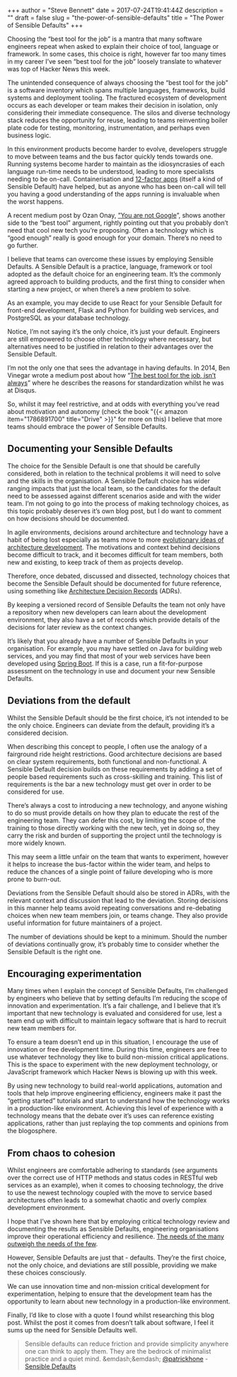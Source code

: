 +++
author = "Steve Bennett"
date = 2017-07-24T19:41:44Z
description = ""
draft = false
slug = "the-power-of-sensible-defaults"
title = "The Power of Sensible Defaults"
+++

Choosing the “best tool for the job” is a mantra that many software engineers repeat when asked to explain their choice of tool, language or framework. In some cases, this choice is right, however far too many times in my career I’ve seen “best tool for the job” loosely translate to whatever was top of Hacker News this week.

The unintended consequence of always choosing the “best tool for the job” is a software inventory which spans multiple languages, frameworks, build systems and deployment tooling. The fractured ecosystem of development occurs as each developer or team makes their decision in isolation, only considering their immediate consequence. The silos and diverse technology stack reduces the opportunity for reuse, leading to teams reinventing boiler plate code for testing, monitoring, instrumentation, and perhaps even business logic.

In this environment products become harder to evolve, developers struggle to move between teams and the bus factor quickly tends towards one. Running systems become harder to maintain as the idiosyncrasies of each language run-time needs to be understood, leading to more specialists needing to be on-call. Containerisation and [12-factor apps](https://12factor.net/) (itself a kind of Sensible Default) have helped, but as anyone who has been on-call will tell you having a good understanding of the apps running is invaluable when the worst happens.

A recent medium post by Ozan Onay, [”You are not Google](https://blog.bradfieldcs.com/you-are-not-google-84912cf44afb)”, shows another side to the “best tool” argument, rightly pointing out that you probably don’t need that cool new tech you’re proposing. Often a technology which is “good enough” really is good enough for your domain. There’s no need to go further.

I believe that teams can overcome these issues by employing Sensible Defaults. A Sensible Default is a practice, language, framework or tool adopted as the default choice for an engineering team. It’s the commonly agreed approach to building products, and the first thing to consider when starting a new project, or when there’s a new problem to solve.

As an example, you may decide to use React for your Sensible Default for front-end development, Flask and Python for building web services, and PostgreSQL as your database technology.

Notice, I’m not saying it’s the only choice, it’s just your default. Engineers are still empowered to choose other technology where necessary, but alternatives need to be justified in relation to their advantages over the Sensible Default.

I’m not the only one that sees the advantage in having defaults. In 2014, Ben Vinegar wrote a medium post about how “[The best tool for the job, isn’t always](https://medium.com/@bentlegen/the-best-tool-for-the-job-isnt-always-6ed364f3f775)” where he describes the reasons for standardization whilst he was at Disqus.

So, whilst it may feel restrictive, and at odds with everything you’ve read about motivation and autonomy (check the book "{{< amazon item="1786891700" title="Drive" >}}" for more on this) I believe that more teams should embrace the power of Sensible Defaults.

## Documenting your Sensible Defaults
The choice for the Sensible Default is one that should be carefully considered, both in relation to the technical problems it will need to solve and the skills in the organisation. A Sensible Default choice has wider ranging impacts that just the local team, so the candidates for the default need to be assessed against different scenarios aside and with the wider team. I’m not going to go into the process of making technology choices, as this topic probably deserves it’s own blog post, but I do want to comment on how decisions should be documented.

In agile environments, decisions around architecture and technology have a habit of being lost especially as teams move to more [evolutionary ideas of architecture development](https://www.thoughtworks.com/radar/techniques/evolutionary-architecture). The motivations and context behind decisions become difficult to track, and it becomes difficult for team members, both new and existing, to keep track of them as projects develop.

Therefore, once debated, discussed and dissected, technology choices that become the Sensible Default should be documented for future reference, using something like [Architecture Decision Records](http://thinkrelevance.com/blog/2011/11/15/documenting-architecture-decisions) (ADRs).

By keeping a versioned record of Sensible Defaults the team not only have a repository when new developers can learn about the development environment, they also have a set of records which provide details of the decisions for later review as the context changes.

It’s likely that you already have a number of Sensible Defaults in your organisation. For example, you may have settled on Java for building web services, and you may find that most of your web services have been developed using [Spring Boot](https://projects.spring.io/spring-boot/). If this is a case, run a fit-for-purpose assessment on the technology in use and document your new Sensible Defaults.

## Deviations from the default
Whilst the Sensible Default should be the first choice, it’s not intended to be the only choice. Engineers can deviate from the default, providing it’s a considered decision.

When describing this concept to people, I often use the analogy of a fairground ride height restrictions. Good architecture decisions are based on clear system requirements, both functional and non-functional. A Sensible Default decision builds on these requirements by adding a set of people based requirements such as cross-skilling and training. This list of requirements is the bar a new technology must get over in order to be considered for use.

There’s always a cost to introducing a new technology, and anyone wishing to do so must provide details on how they plan to educate the rest of the engineering team. They can defer this cost, by limiting the scope of the training to those directly working with the new tech, yet in doing so, they carry the risk and burden of supporting the project until the technology is more widely known.

This may seem a little unfair on the team that wants to experiment, however it helps to increase the bus-factor within the wider team, and helps to reduce the chances of a single point of failure developing who is more prone to burn-out.

Deviations from the Sensible Default should also be stored in ADRs, with the relevant context and discussion that lead to the deviation. Storing decisions in this manner help teams avoid repeating conversations and re-debating choices when new team members join, or teams change. They also provide useful information for future maintainers of a project.

The number of deviations should be kept to a minimum. Should the number of deviations continually grow, it’s probably time to consider whether the Sensible Default is the right one.

## Encouraging experimentation
Many times when I explain the concept of Sensible Defaults, I’m challenged by engineers who believe that by setting defaults I’m reducing the scope of innovation and experimentation. It’s a fair challenge, and I believe that it’s important that new technology is evaluated and considered for use, lest a team end up with difficult to maintain legacy software that is hard to recruit new team members for.

To ensure a team doesn’t end up in this situation, I encourage the use of innovation or free development time. During this time, engineers are free to use whatever technology they like to build non-mission critical applications. This is the space to experiment with the new deployment technology, or JavaScript framework which Hacker News is blowing up with this week.

By using new technology to build real-world applications, automation and tools that help improve engineering efficiency, engineers make it past the “getting started” tutorials and start to understand how the technology works in a production-like environment. Achieving this level of experience with a technology means that the debate over it’s uses can reference existing applications, rather than just replaying the top comments and opinions from the blogosphere.

## From chaos to cohesion
Whilst engineers are comfortable adhering to standards (see arguments over the correct use of HTTP methods and status codes in RESTful web services as an example), when it comes to choosing technology, the drive to use the newest technology coupled with the move to service based architectures often leads to a somewhat chaotic and overly complex development environment.

I hope that I’ve shown here that by employing critical technology review and documenting the results as Sensible Defaults, engineering organisations improve their operational efficiency and resilience. [The needs of the many outweigh the needs of the few](https://www.youtube.com/watch?v=Xa6c3OTr6yA).

However, Sensible Defaults are just that - defaults. They’re the first choice, not the only choice, and deviations are still possible, providing we make these choices consciously.

We can use innovation time and non-mission critical development for experimentation, helping to ensure that the development team has the opportunity to learn about new technology in a production-like environment.

Finally, I’d like to close with a quote I found whilst researching this blog post. Whilst the post it comes from doesn’t talk about software, I feel it sums up the need for Sensible Defaults well.

> Sensible defaults can reduce friction and provide simplicity anywhere one can think to apply them. They are the bedrock of minimalist practice and a quiet mind.
> &emdash;&emdash; [@patrickhone](https://twitter.com/patrickrhone) - [Sensible Defaults](http://patrickrhone.com/2010/11/08/sensible-defaults/)
